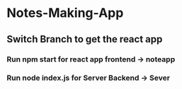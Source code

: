 # Notes-Making-App
<h2>Switch Branch to get the react app</h2>

<h3>Run npm start for react app frontend -> noteapp</h3>
<h3>Run node index.js for Server Backend -> Sever</h3>

